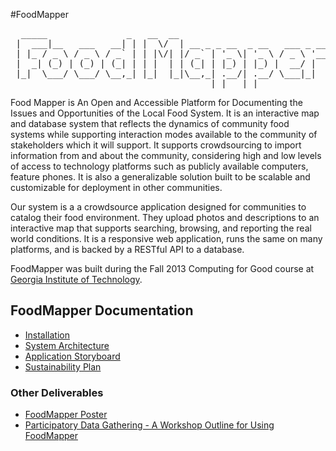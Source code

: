 #FoodMapper

<pre>
  _____               _   __  __                             
 |  ___|__   ___   __| | |  \/  | __ _ _ __  _ __   ___ _ __ 
 | |_ / _ \ / _ \ / _` | | |\/| |/ _` | '_ \| '_ \ / _ \ '__|
 |  _| (_) | (_) | (_| | | |  | | (_| | |_) | |_) |  __/ |   
 |_|  \___/ \___/ \__,_| |_|  |_|\__,_| .__/| .__/ \___|_|   
                                      |_|   |_|             
</pre>


Food Mapper is An Open and Accessible Platform for Documenting the Issues and Opportunities of the Local Food System. It is an interactive map and database system that reflects the dynamics of community food systems while supporting interaction modes available to the community of stakeholders which it will support. It supports crowdsourcing to import information from and about the community, considering high and low levels of access to technology platforms such as publicly available computers, feature phones. It is also a generalizable solution built to be scalable and customizable for deployment in other communities. 

Our system is a a crowdsource application designed for communities to catalog their food environment. They upload photos and descriptions to an interactive map that supports searching, browsing, and reporting the real world conditions. It is a responsive web application, runs the same on many platforms, and is backed by a RESTful API to a database.

FoodMapper was built during the Fall 2013 Computing for Good course at [Georgia Institute of Technology](http://www.cc.gatech.edu/).

## FoodMapper Documentation
* [Installation](/docs/INSTALLATION.md)
* [System Architecture](/docs/ARCHITECTURE.md)
* [Application Storyboard](/docs/STORYBOARD.md)
* [Sustainability Plan](/docs/SUSTAINABILITYPLAN.md)

### Other Deliverables
* [FoodMapper Poster](/docs/FoodMapper_Poster_C4G2013.pdf)
* [Participatory Data Gathering - A Workshop Outline for Using FoodMapper](/docs/FoodMapper_Workshop.pdf)